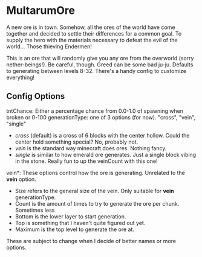 # MultarumOre
A new ore is in town. Somehow, all the ores of the world have come together and decided to settle their differences for a common goal. To supply the hero with the materials necessary to defeat the evil of the world... Those thieving Endermen!


This is an ore that will randomly give you any ore from the overworld (sorry nether-beings!). Be careful, though. Greed can be some bad ju-ju.
Defaults to generating between levels 8-32. There's a handy config to customize everything!


## Config Options

tntChance: Either a percentage chance from 0.0-1.0 of spawning when broken or 0-100
generationType: one of 3 options (for now). "cross", "vein", "single"
  - *cross* (default) is a cross of 6 blocks with the center hollow. Could the center hold something special? No, probably not.
  - *vein* is the standard way minecraft does ores. Nothing fancy.
  - *single* is similar to how emerald ore generates. Just a single block vibing in the stone. Really fun to up the veinCount with this one!

vein*: These options control how the ore is generating. Unrelated to the **vein** option.
  - Size refers to the general size of the vein. Only suitable for **vein** generationType.
  - Count is the amount of times to try to generate the ore per chunk. Sometimes less
  - Bottom is the lower layer to start generation.
  - Top is something that I haven't quite figured out yet.
  - Maximum is the top level to generate the ore at.
  
These are subject to change when I decide of better names or more options.
